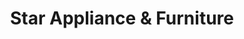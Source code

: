 ---
title: "Star Appliance & Furniture"
url: /zanesville/star-appliance-und-furniture/
shop: Haushaltsgeräte
---